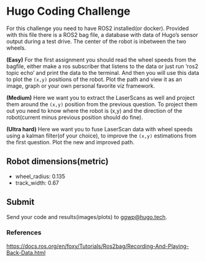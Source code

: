 # Hugo Coding Challenge

For this challenge you need to have ROS2 installed(or docker). Provided with this file there is a ROS2 bag file, a database with data of Hugo’s sensor output during a test drive. The center of the robot is inbetween the two wheels. 

**(Easy)** For the first assignment you should read the wheel speeds from the bagfile, either make a ros subscriber that listens to the data or just run ‘ros2 topic echo’ and print the data to the terminal. And then you will use this data to plot the ``(x,y)`` positions of the robot. Plot the path and view it as an image, graph or your own personal favorite viz framework.


**(Medium)** Here we want you to extract the LaserScans as well and project them around the ``(x,y)`` position from the previous question. To project them out you need to know where the robot is (x,y) and the direction of the robot(current minus previous position should do fine).


**(Ultra hard)** Here we want you to fuse LaserScan data with wheel speeds using a kalman filter(of your choice), to improve the ``(x,y)`` estimations from the first question. Plot the new and improved path.

## Robot dimensions(metric)
* wheel_radius: 0.135
* track_width: 0.67

## Submit

Send your code and results(images/plots) to ggwp@hugo.tech.

### References

https://docs.ros.org/en/foxy/Tutorials/Ros2bag/Recording-And-Playing-Back-Data.html

